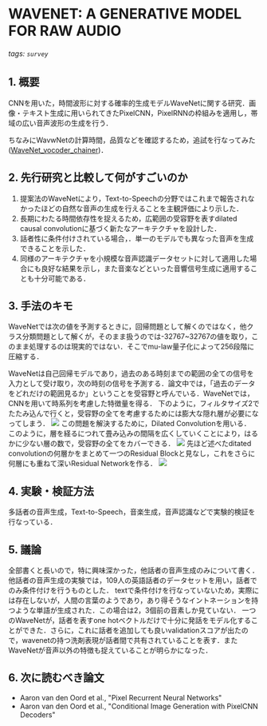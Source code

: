 # WAVENET: A GENERATIVE MODEL FOR RAW AUDIO
###### tags: `survey`

## 1. 概要
CNNを用いた，時間波形に対する確率的生成モデルWaveNetに関する研究．画像・テキスト生成に用いられてきたPixelCNN，PixelRNNの枠組みを適用し，帯域の広い音声波形の生成を行う．

ちなみにWavwNetの計算時間，品質などを確認するため，追試を行なってみた([WaveNet_vocoder_chainer](https://github.com/Takaaki-Saeki/WaveNet_vocoder_chainer))．

## 2. 先行研究と比較して何がすごいのか
1. 提案法のWaveNetにより，Text-to-Speechの分野ではこれまで報告されなかったほどの自然な音声の生成を行えることを主観評価により示した．
2. 長期にわたる時間依存性を捉えるため，広範囲の受容野を表すdilated causal convolutionに基づく新たなアーキテクチャを設計した．
3. 話者性に条件付けされている場合，．単一のモデルでも異なった音声を生成できることを示した．
4. 同様のアーキテクチャを小規模な音声認識データセットに対して適用した場合にも良好な結果を示し，また音楽などといった音響信号生成に適用することも十分可能である．

## 3. 手法のキモ
WaveNetでは次の値を予測するときに，回帰問題として解くのではなく，他クラス分類問題として解くが，そのまま扱うのでは-32767~32767の値を取り，このまま処理するのは現実的ではない．そこでmu-law量子化によって256段階に圧縮する．

WaveNetは自己回帰モデルであり，過去のある時刻までの範囲の全ての信号を入力として受け取り，次の時刻の信号を予測する．論文中では，「過去のデータをどれだけの範囲見るか」ということを受容野と呼んでいる．WaveNetでは，CNNを用いて時系列を考慮した特徴量を得る．
下のように，フィルタサイズ2でたたみ込んで行くと，受容野の全てを考慮するためには膨大な隠れ層が必要になってしまう．
![](https://i.imgur.com/099jKVw.png)
この問題を解決するために，Dilated Convolutionを用いる．
このように，層を経るにつれて畳み込みの間隔を広くしていくことにより，はるかに少ない層の数で，受容野の全てをカバーできる．
![](https://i.imgur.com/huGBxk2.png)
先ほど述べたditated convolutionの何層かをまとめて一つのResidual Blockと見なし，これをさらに何層にも重ねて深いResidual Networkを作る．
![](https://i.imgur.com/gT9LIzF.png)


## 4. 実験・検証方法
多話者の音声生成，Text-to-Speech，音楽生成，音声認識などで実験的検証を行なっている．

## 5. 議論
全部書くと長いので，特に興味深かった，他話者の音声生成のみについて書く．
他話者の音声生成の実験では，109人の英語話者のデータセットを用い，話者でのみ条件付けを行うものとした．
textで条件付けを行なっていないため，実際には存在しないが，人間の言葉のようであり，あり得そうなイントネーションを持つような単語が生成された．この場合は2，3個前の音素しか見ていない．
一つのWaveNetが，話者を表すone hotベクトルだけで十分に発話をモデル化することができた．さらに，これに話者を追加しても良いvalidationスコアが出たので，wavenetの持つ洗剤表現が話者間で共有されていることを表す．またWaveNetが音声以外の特徴も捉えていることが明らかになった．

## 6. 次に読むべき論文
- Aaron van den Oord et al., "Pixel Recurrent Neural Networks"
- Aaron van den Oord et al., "Conditional Image Generation with PixelCNN Decoders"